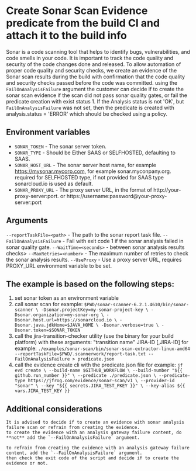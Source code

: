 # Create Sonar Scan Evidence predicate from the build CI and attach it to the build info
Sonar is a code scanning tool that helps to identify bugs, vulnerabilities, and code smells in your code. 
It is important to track the code quality and security of the code changes done and released. 
To allow automation of proper code quality and security checks, we create an evidence of the Sonar scan results
during the build with confirmation that the code quality and security checks passed before the code was committed.
using the `FailOnAnalysisFailure` argument the customer can decide if to create the sonar scan evidence if the scan did not pass 
sonar quality gates, or fail the predicate creation with exist status 1.
If the Analysis status is not 'OK', but `FailOnAnalysisFailure` was not set, then the predicate is created with analysis.status = 'ERROR' which 
should be checked using a policy.

## Environment variables
- `SONAR_TOKEN` - The sonar server token.
- `SONAR_TYPE` - Should be Either SAAS or SELFHOSTED, defaulting to SAAS.
- `SONAR_HOST_URL` - The sonar server host name, for example https://mysonar.mycorp.com, for example sonar.myconpany.org. required for SELFHOSTED type, if not provided for SAAS type sonarcloud.io is used as default.
- `SONAR_PROXY_URL` - The proxy server URL, in the format of http://your-proxy-server:port. or https://username:password@your-proxy-server:port

## Arguments
`--reportTaskFile=<path>` - The path to the sonar report task file.
`--FailOnAnalysisFailure` - Fail with exit code 1 if the sonar analysis failed in sonar quality gate.
`--WaitTime=<seconds>` - between sonar analysis results checks>
`--MaxRetries=<number>` - The maximum number of retries to check the sonar analysis results.
`--UseProxy` - Use a proxy server URL, requires PROXY_URL environment variable to be set.
 
## The example is based on the following steps:
1. set sonar token as an environment variable
2. call sonar scan
for example:
``
$PWD/sonar-scanner-6.2.1.4610/bin/sonar-scanner \
            -Dsonar.projectKey=my-sonar-project-key \
            -Dsonar.organization=my-sonar-org \
            -Dsonar.host.url=https://sonarcloud.io \
            -Dsonar.java.jdkHome=$JAVA_HOME \
            -Dsonar.verbose=true \
            -Dsonar.token=$SONAR_TOKEN
``
3. call the jira-transition-checker utility (use the binary for your build platform) with these arguments: "transition name" JIRA-ID [,JIRA-ID]
for example:
 ``./examples/sonar-scan/bin/sonar-scan-extractor-linux-amd64  --reportTaskFile=$PWD/.scannerwork/report-task.txt --FailOnAnalysisFailure > predicate.json
``               
4. call the evidence create cli with the predicate.json file
for example:
``
jf evd create \
            --build-name $GITHUB_WORKFLOW \
            --build-number "${{ github.run_number }}" \
            --predicate ./predicate.json \
            --predicate-type https://jfrog.com/evidence/sonar-scan/v1 \
            --provider-id "sonar" \
            --key "${{ secrets.JIRA_TEST_PKEY }}" \
            --key-alias ${{ vars.JIRA_TEST_KEY }}
``

## Additional considerations
```plaintext
It is advised to decide if to create an evidence with sonar analysis failure scan or refrain from creating the evidence.
to create the evidence with an analysis gateway failure content, do **not** add the `--FailOnAnalysisFailure` argument.

to refrain from creating the evidence with an analysis gateway failure content, add the `--FailOnAnalysisFailure` argument.
then check the exit code of the script and decide if to create the evidence or not.
```